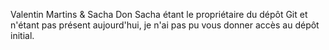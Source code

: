 Valentin Martins & Sacha Don
Sacha étant le propriétaire du dépôt Git et n'étant pas présent aujourd'hui, je n'ai pas pu vous donner accès au dépôt initial.

